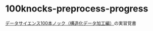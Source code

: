 # 100knocks-preprocess-progress
[データサイエンス100本ノック（構造化データ加工編）](https://github.com/The-Japan-DataScientist-Society/100knocks-preprocess?form=MG0AV3)の実習覚書
